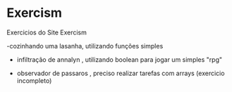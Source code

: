 # Exercism
Exercicios do Site Exercism

-cozinhando uma lasanha, utilizando funções simples

- infiltração de annalyn , utilizando boolean para jogar um simples "rpg"

- observador de passaros , preciso realizar tarefas com arrays (exercicio incompleto)

